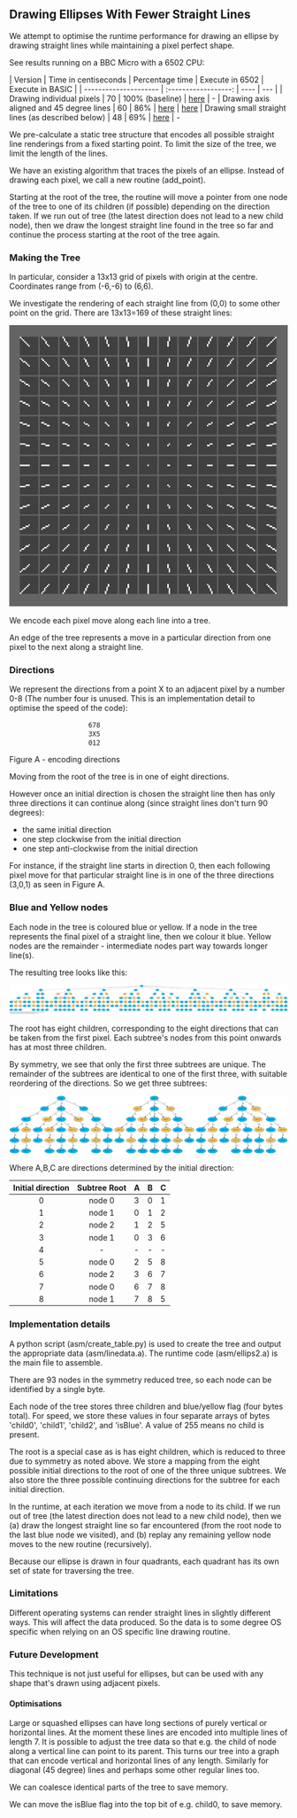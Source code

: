 ## Drawing Ellipses With Fewer Straight Lines

We attempt to optimise the runtime performance for drawing an ellipse by drawing straight lines while maintaining a pixel perfect shape.

See results running on a BBC Micro with a 6502 CPU:

| Version               | Time in centiseconds | Percentage  time | Execute in 6502 | Execute in BASIC |
| --------------------- | :------------------: | ---- | --- |
| Drawing individual pixels | 70 | 100% (baseline) | [here](http://bbc.godbolt.org/?autoboot&disc=https://raw.githubusercontent.com/TobyLobster/ellipse/diagonals/ELLIPS0.SSD) | -
| Drawing axis aligned and 45 degree lines | 60 | 86% | [here](http://bbc.godbolt.org/?autoboot&disc=https://raw.githubusercontent.com/TobyLobster/ellipse/diagonals/ELLIPS1.SSD) | [here](https://bbcmic.ro/#%7B%22v%22%3A1%2C%22program%22%3A%2210MODE%201%5Cn20PROCellipse%28160%2C128%2C58%2C100%2C-20%29%5Cn30END%5Cn40%3A%5Cn50DEFPROCellipse%28CX%25%2CCY%25%2CA%25%2CB%25%2CS%25%29%5Cn60VDU%2029%2CCX%25*4%3BCY%25*4%3B%5Cn70BB%25%3DB%25*B%25%5Cn80AA%25%3DA%25*A%25%5Cn90YYAA%25%3D0%3AAABB%25%3DAA%25*BB%25%5Cn100YYAA_DIFF%25%3DAA%25%5Cn110X1%25%3D-A%25%3AT1%25%3D-A%25*B%25%3ATT1%25%3DAABB%25%3ABT1%25%3DB%25*T1%25%3AST1%25%3DS%25*T1%25%5Cn120X2%25%3D%20A%25%3AT2%25%3D-T1%25%20%20%3ATT2%25%3DAABB%25%3ABT2%25%3D-BT1%25%20%3AST2%25%3D-ST1%25%5Cn130YS%25%3D0%3ABB2%25%3DBB%25%2F2%3ASB%25%3DS%25*B%25%3ASS%25%3DS%25*S%25%5Cn140OY1%25%3D0%3AOY2%25%3D0%3AOOX1%25%3DX1%25%3AOOX2%25%3DX2%25%3AODELTAX1%25%3D0%3AODELTAX2%25%3D0%3Acol1%25%3D1%3Acol2%25%3D2%3AREM%20used%20for%20straight%20line%20segments%5Cn150FOR%20Y%25%3D0%20TO%20B%25-1%5Cn160OX2%25%3DX2%25%3AOX1%25%3DX1%25%5Cn170DD%25%3DAABB%25-YYAA%25%3A%5Cn180%3A%5Cn190IF%20T2%25%3C%3EX2%25*B%25-Y%25*S%25%3ASTOP%20ELSE%20IF%20BT2%25%3C%3ET2%25*B%25%3ASTOP%20ELSE%20IF%20TT2%25%3C%3ET2%25*T2%25%3ASTOP%20ELSE%20IF%20ST2%25%3C%3ES%25*T2%25%3ASTOP%5Cn200IF%20T2%25%3C0%20X2%25%3DX2%25%2B1%3AT2%25%3DT2%25%2BB%25%3ATT2%25%3DTT2%25%2B2*BT2%25%2BBB%25%3ABT2%25%3DBT2%25%2BBB%25%3AST2%25%3DST2%25%2BSB%25%3AGOTO%20190%5Cn210IF%20T2%25%3D0%20GOTO%20260%5Cn220D1%25%3DTT2%25-DD%25%5Cn230BD%25%3DBT2%25%2BBB2%25%5Cn240IF%20BD%25-D1%25%20%3C%200%20X2%25%3DX2%25-1%3AT2%25%3DT2%25-B%25%3ATT2%25%3DTT2%25-2*BT2%25%2BBB%25%3ABT2%25%3DBT2%25-BB%25%3AST2%25%3DST2%25-SB%25%3AGOTO%20190%5Cn250IF%20BD%25%2BD1%25%20%3C%200%20X2%25%3DX2%25%2B1%3AT2%25%3DT2%25%2BB%25%3ATT2%25%3DTT2%25%2B2*BT2%25%2BBB%25%3ABT2%25%3DBT2%25%2BBB%25%3AST2%25%3DST2%25%2BSB%25%3AGOTO%20190%5Cn255%3A%5Cn260DELTAX2%25%3DX2%25%2BSGN%28X2%25-OX2%25%29*0-OX2%25%5Cn270IF%20DELTAX2%25%3DODELTAX2%25%20AND%20Y%25%3CB%25-1%20AND%20ABS%28DELTAX2%25%29%3C2%3AGOTO310%3AREM%20we%20are%20building%20a%20straight-line%20segment%20so%20don%27t%20draw%20anything%20for%20now%5Cn275IF%20ABS%28ODELTAX2%25%29%3D1%20AND%20DELTAX2%25%3D0%20AND%20Y%25%3CB%25-1%20AND%20Y%25%3DOY2%25%2B1%20%3AODELTAX2%25%3DDELTAX2%25%3AOOX2%25%3DOX2%25%3AGOTO310%3AREM%20fix%20for%20consecutive%20vlines%5Cn280DX%25%3DSGN%28OX2%25-OOX2%25%29%5Cn290GCOL3%2Ccol2%25%3Acol2%25%3D3-col2%25%3AMOVE%20%28OOX2%25%2BDX%25%29*4%2COY2%25*4%3ADRAW%20OX2%25*4%2C%28Y%25-1%29*4%3AMOVE%20-%28OOX2%25%2BDX%25%29*4%2C-OY2%25*4%3ADRAW-OX2%25*4%2C-%28Y%25-1%29*4%3AOY2%25%3DY%25%3AOOX2%25%3DOX2%25%3AODELTAX2%25%3DDELTAX2%25%3AREM%20finish%20off%20old%20straight-line%20segment%5Cn300%3A%5Cn310IF%20T1%25%3C%3EX1%25*B%25-Y%25*S%25%3ASTOP%20ELSE%20IF%20BT1%25%3C%3ET1%25*B%25%3ASTOP%20ELSE%20IF%20TT1%25%3C%3ET1%25*T1%25%3ASTOP%20%20ELSE%20IF%20ST1%25%3C%3ES%25*T1%25%3ASTOP%5Cn320IF%20T1%25%3E0%20X1%25%3DX1%25-1%3AT1%25%3DT1%25-B%25%3ATT1%25%3DTT1%25-2*BT1%25%2BBB%25%3ABT1%25%3DBT1%25-BB%25%3AST1%25%3DST1%25-SB%25%3AGOTO%20310%5Cn330IF%20T1%25%3D0%20GOTO%20390%5Cn340D1%25%3DTT1%25-DD%25%5Cn350BD%25%3DBB2%25-BT1%25%5Cn360IF%20BD%25-D1%25%20%3C%200%20X1%25%3DX1%25%2B1%3AT1%25%3DT1%25%2BB%25%3ATT1%25%3DTT1%25%2B2*BT1%25%2BBB%25%3ABT1%25%3DBT1%25%2BBB%25%3AST1%25%20%3D%20ST1%25%2BSB%25%3AGOTO%20310%5Cn370IF%20BD%25%2BD1%25%20%3C%200%20X1%25%3DX1%25-1%3AT1%25%3DT1%25-B%25%3ATT1%25%3DTT1%25-2*BT1%25%2BBB%25%3ABT1%25%3DBT1%25-BB%25%3AST1%25%20%3D%20ST1%25-SB%25%3AGOTO%20310%5Cn380%3A%5Cn390DELTAX1%25%3DX1%25%2BSGN%28X1%25-OX1%25%29*0-OX1%25%5Cn400IF%20DELTAX1%25%3DODELTAX1%25%20AND%20Y%25%3CB%25-1%20AND%20ABS%28DELTAX1%25%29%3C2%3AGOTO450%3AREM%20we%20are%20building%20a%20straight-line%20segment%20so%20don%27t%20draw%20anything%20for%20now%5Cn401IF%20ABS%28ODELTAX1%25%29%3D1%20AND%20DELTAX1%25%3D0%20AND%20Y%25%3CB%25-1%20AND%20Y%25%3DOY1%25%2B1%20%3AODELTAX1%25%3DDELTAX1%25%3AOOX1%25%3DOX1%25%3AGOTO450%3AREM%20fix%20for%20consecutive%20vlines%5Cn410DX%25%3DSGN%28OX1%25-OOX1%25%29%5Cn420GCOL3%2Ccol1%25%3Acol1%25%3D3-col1%25%3AMOVE%20%28OOX1%25%2BDX%25%29*4%2COY1%25*4%3ADRAW%20OX1%25*4%2C%28Y%25-1%29*4%3AMOVE%20-%28OOX1%25%2BDX%25%29*4%2C-OY1%25*4%3ADRAW-OX1%25*4%2C-%28Y%25-1%29*4%3AOY1%25%3DY%25%3AOOX1%25%3DOX1%25%3AODELTAX1%25%3DDELTAX1%25%3AREM%20finish%20off%20old%20straight-line%20segment%5Cn430%5Cn440%5Cn450TT2%25%3DTT2%25-2*ST2%25%2BSS%25%3ATT1%25%3DTT1%25-2*ST1%25%2BSS%25%3AYS%25%3DYS%25%2BS%25%3AST2%25%3DST2%25-SS%25%3AST1%25%3DST1%25-SS%25%5Cn460YYAA%25%3DYYAA%25%2BYYAA_DIFF%25%5Cn470YYAA_DIFF%25%3DYYAA_DIFF%25%2B2*AA%25%5Cn472BT2%25%3DBT2%25-SB%25%3ABT1%25%3DBT1%25-SB%25%3AT2%25%3DT2%25-S%25%3AT1%25%3DT1%25-S%25%5Cn480NEXT%5Cn481Y%25%3DB%25%5Cn482REM%20finish%20off%20old%20line%20segments%3A%5Cn485OOX2%25%3DOX2%25%3AOX2%25%3DX2%25%3ADX%25%3DSGN%28OX2%25-OOX2%25%29%5Cn486GCOL3%2Ccol2%25%3Acol2%25%3D3-col2%25%3AMOVE%20%28OOX2%25%2BDX%25%29*4%2COY2%25*4%3ADRAW%20OX2%25*4%2C%28Y%25-1%29*4%3AMOVE%20-%28OOX2%25%2BDX%25%29*4%2C-OY2%25*4%3ADRAW-OX2%25*4%2C-%28Y%25-1%29*4%3AOY2%25%3DY%25%3AOOX2%25%3DOX2%25%3AODELTAX2%25%3DDELTAX2%25%3AREM%20finish%20off%20old%20straight-line%20segment%5Cn492OOX1%25%3DOX1%25%3AOX1%25%3DX1%25%3ADX%25%3DSGN%28OX1%25-OOX1%25%29%5Cn493GCOL3%2Ccol1%25%3Acol1%25%3D3-col1%25%3AMOVE%20%28OOX1%25%2BDX%25%29*4%2COY1%25*4%3ADRAW%20OX1%25*4%2C%28Y%25-1%29*4%3AMOVE%20-%28OOX1%25%2BDX%25%29*4%2C-OY1%25*4%3ADRAW-OX1%25*4%2C-%28Y%25-1%29*4%3AOY1%25%3DY%25%3AOOX1%25%3DOX1%25%3AODELTAX1%25%3DDELTAX1%25%3AREM%20finish%20off%20old%20straight-line%20segment%5Cn495%5Cn500%3A%5Cn520REM%20finish%20off%20cap%20and%20tail%20hlines%20of%20ellipse%5Cn525GCOL0%2C3%5Cn530OX2%25%3DX2%25%3AOX1%25%3DX1%25%3ADX%25%3DSGN%28X2%25-X1%25%29%3AY%25%3DB%25%5Cn540MOVE%20%20%28OX1%25%2BDX%25%29*4%2C%20Y%25*4%3ADRAW%20%28OX2%25-DX%25%29*4%2C%20Y%25*4%5Cn550MOVE%20-%28OX1%25%2BDX%25%29*4%2C-Y%25*4%3ADRAW-%28OX2%25-DX%25%29*4%2C-Y%25*4%5Cn520%3A%5Cn530ENDPROC%22%7D)
| Drawing small straight lines (as described below) | 48 | 69% | [here](http://bbc.godbolt.org/?autoboot&disc=https://raw.githubusercontent.com/TobyLobster/ellipse/diagonals/ELLIPS2.SSD) | -

We pre-calculate a static tree structure that encodes all possible straight line renderings from a fixed starting point. To limit the size of the tree, we limit the length of the lines.

We have an existing algorithm that traces the pixels of an ellipse. Instead of drawing each pixel, we call a new routine (add_point).

Starting at the root of the tree, the routine will move a pointer from one node of the tree to one of its children (if possible) depending on the direction taken. If we run out of tree (the latest direction does not lead to a new child node), then we draw the longest straight line found in the tree so far and continue the process starting at the root of the tree again.

### Making the Tree
In particular, consider a 13x13 grid of pixels with origin at the centre. Coordinates
range from (-6,-6) to (6,6).

We investigate the rendering of each straight line from (0,0) to some other point on
the grid. There are 13x13=169 of these straight lines:

![Straight lines](lines.png)

We encode each pixel move along each line into a tree.

An edge of the tree represents a move in a particular direction from one pixel to the next along a straight line.

### Directions
We represent the directions from a point X to an adjacent pixel by a number 0-8 (The
number four is unused. This is an implementation detail to optimise the speed of the
code):
```
                    678
                    3X5
                    012
```
Figure A - encoding directions

Moving from the root of the tree is in one of eight directions.

However once an initial direction is chosen the straight line then has only three directions it can continue along (since straight lines don't turn 90 degrees):
 - the same initial direction
 - one step clockwise from the initial direction
 - one step anti-clockwise from the initial direction

 For instance, if the straight line starts in direction 0, then each following pixel move for that particular straight line is in one of the three directions (3,0,1) as seen in Figure A.

### Blue and Yellow nodes
Each node in the tree is coloured blue or yellow. If a node in the tree represents the final pixel of a straight line, then we colour it blue. Yellow nodes are the remainder - intermediate nodes part way towards longer line(s).

The resulting tree looks like this:

![Full tree](line_data.png)

The root has eight children, corresponding to the eight directions that can be taken from the first pixel. Each subtree's nodes from this point onwards has at most three children.

By symmetry, we see that only the first three subtrees are unique. The remainder of the subtrees are identical to one of the first three, with suitable reordering of the directions. So we get three subtrees:

![Reduced tree](subtrees3.png)

Where A,B,C are directions determined by the initial direction:

| Initial direction | Subtree Root  | A | B | C |
| :---------------: | :-----------: | - | - | - |
| 0                 | node 0        | 3 | 0 | 1 |
| 1                 | node 1        | 0 | 1 | 2 |
| 2                 | node 2        | 1 | 2 | 5 |
| 3                 | node 1        | 0 | 3 | 6 |
| 4                 | -             | - | - | - |
| 5                 | node 0        | 2 | 5 | 8 |
| 6                 | node 2        | 3 | 6 | 7 |
| 7                 | node 0        | 6 | 7 | 8 |
| 8                 | node 1        | 7 | 8 | 5 |

### Implementation details
A python script (asm/create_table.py) is used to create the tree and output the appropriate data (asm/linedata.a). The runtime code (asm/ellips2.a) is the main file to assemble.

There are 93 nodes in the symmetry reduced tree, so each node can be identified by a single byte.

Each node of the tree stores three children and blue/yellow flag (four bytes total).
For speed, we store these values in four separate arrays of bytes 'child0', 'child1',
'child2', and 'isBlue'. A value of 255 means no child is present.

The root is a special case as is has eight children, which is reduced to three due to symmetry as noted above. We store a mapping from the eight possible initial directions to the root of one of the three unique subtrees. We also store the three possible continuing directions for the subtree for each initial direction.

In the runtime, at each iteration we move from a node to its child. If we run out of tree (the latest direction does not lead to a new child node), then we (a) draw the longest straight line so far encountered (from the root node to the last blue node we visited), and (b) replay any remaining yellow node moves to the new routine (recursively).

Because our ellipse is drawn in four quadrants, each quadrant has its own set of state  for traversing the tree.

### Limitations
Different operating systems can render straight lines in slightly different ways. This will affect the data produced. So the data is to some degree OS specific when relying on an OS specific line drawing routine.

### Future Development ###
This technique is not just useful for ellipses, but can be used with any shape that's drawn using adjacent pixels.

#### Optimisations
Large or squashed ellipses can have long sections of purely vertical or horizontal lines. At the moment these lines are encoded into multiple lines of length 7. It is possible to adjust the tree data so that e.g. the child of node along a vertical line can point to its parent. This turns our tree into a graph that can encode vertical and horizontal lines of any length. Similarly for diagonal (45 degree) lines and perhaps some other regular lines too.

We can coalesce identical parts of the tree to save memory.

We can move the isBlue flag into the top bit of e.g. child0, to save memory.
